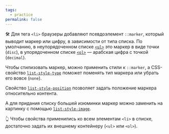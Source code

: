 ```yaml
---
tags:
  - practice
permalink: false
---
```


🛠️ Для тега `<li>` браузеры добавляют псевдоэлемент `::marker`, который выводит маркер или цифру, в зависимости от типа списка. По умолчанию, в неупорядоченном списке [`<ul>`](/html/ul) это маркер в виде точки (`disc`), в упорядоченном списке [`<ol>`](/html/ol) — арабская цифра с точкой (`decimal`).

Чтобы стилизовать маркер, можно применить стили к `::marker`, а CSS-свойство [`list-style-type`](/css/list-style-type) поможет поменять тип маркера или убрать его вовсе (`none`).

Свойство [`list-style-position`](/css/list-style-position) позволяет задать положение маркера относительно контента.

А для придания списку большей изюминки маркер можно заменить на картинку с помощью [`list-style-image`](/css/list-style-image).

👆 Чтобы свойства применились ко всем элементам `<li>` в списке, достаточно задать их внешнему контейнеру (`<ul>` или `<ol>`).
